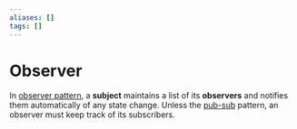 ```yaml
---
aliases: []
tags: []
---
```


# Observer

In [observer pattern](https://wikipedia.org/wiki/observer_pattern), a **subject** maintains a list of its **observers** and notifies them automatically of any state change. Unless the [pub-sub](../styles/publish-subscribe.md) pattern, an observer must keep track of its subscribers.